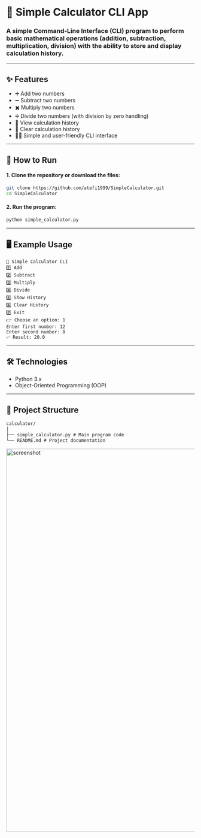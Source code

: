 # 🔢 Simple Calculator CLI App

### A simple Command-Line Interface (CLI) program to perform basic mathematical operations (addition, subtraction, multiplication, division) with the ability to store and display calculation history.

---

## ✨ Features

- ➕ Add two numbers  
- ➖ Subtract two numbers  
- ✖️ Multiply two numbers  
- ➗ Divide two numbers (with division by zero handling)  
- 📜 View calculation history  
- 🧹 Clear calculation history  
- 👨‍💻 Simple and user-friendly CLI interface  

---


## 🚀 How to Run

#### 1. Clone the repository or download the files:
  
```bash
git clone https://github.com/atefi1999/SimpleCalculator.git
cd SimpleCalculator
```

#### 2. Run the program:

```bash
python simple_calculator.py
```

---

## 🖥️ Example Usage

```backtick
🔢 Simple Calculator CLI
1️⃣ Add
2️⃣ Subtract
3️⃣ Multiply
4️⃣ Divide
5️⃣ Show History
6️⃣ Clear History
7️⃣ Exit
👉 Choose an option: 1
Enter first number: 12
Enter second number: 8
✅ Result: 20.0
```

---

## 🛠️ Technologies

- Python 3.x
- Object-Oriented Programming (OOP)

---

## 📂 Project Structure

```markdown
calculator/
│
├── simple_calculator.py # Main program code
└── README.md # Project documentation
```
<img width="1024" height="1024" alt="screenshot" src="https://github.com/user-attachments/assets/29a790f2-55a9-463e-b500-abfb00c203d2" />
